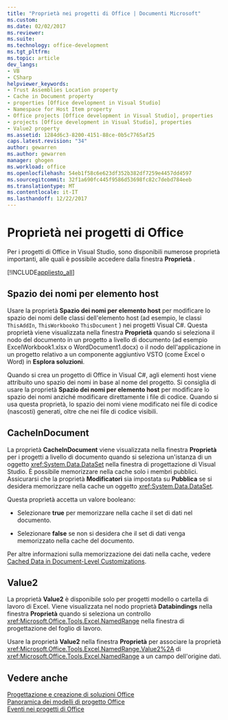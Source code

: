 ```yaml
---
title: "Proprietà nei progetti di Office | Documenti Microsoft"
ms.custom: 
ms.date: 02/02/2017
ms.reviewer: 
ms.suite: 
ms.technology: office-development
ms.tgt_pltfrm: 
ms.topic: article
dev_langs:
- VB
- CSharp
helpviewer_keywords:
- Trust Assemblies Location property
- Cache in Document property
- properties [Office development in Visual Studio]
- Namespace for Host Item property
- Office projects [Office development in Visual Studio], properties
- projects [Office development in Visual Studio], properties
- Value2 property
ms.assetid: 1284d6c3-8200-4151-88ce-0b5c7765af25
caps.latest.revision: "34"
author: gewarren
ms.author: gewarren
manager: ghogen
ms.workload: office
ms.openlocfilehash: 54eb1f58c6e623df352b382df7259e4457dd4597
ms.sourcegitcommit: 32f1a690fc445f9586d53698fc82c7debd784eeb
ms.translationtype: MT
ms.contentlocale: it-IT
ms.lasthandoff: 12/22/2017
---
```

# <a name="properties-in-office-projects"></a>Proprietà nei progetti di Office
  Per i progetti di Office in Visual Studio, sono disponibili numerose proprietà importanti, alle quali è possibile accedere dalla finestra **Proprietà** .  
  
 [!INCLUDE[appliesto_all](../vsto/includes/appliesto-all-md.md)]  
  
## <a name="namespace-for-host-item"></a>Spazio dei nomi per elemento host  
 Usare la proprietà **Spazio dei nomi per elemento host** per modificare lo spazio dei nomi delle classi dell'elemento host (ad esempio, le classi `ThisAddIn`, `ThisWorkbook`o `ThisDocument` ) nei progetti Visual C#. Questa proprietà viene visualizzata nella finestra **Proprietà** quando si seleziona il nodo del documento in un progetto a livello di documento (ad esempio ExcelWorkbook1.xlsx o WordDocument1.docx) o il nodo dell'applicazione in un progetto relativo a un componente aggiuntivo VSTO (come Excel o Word) in **Esplora soluzioni**.  
  
 Quando si crea un progetto di Office in Visual C#, agli elementi host viene attribuito uno spazio dei nomi in base al nome del progetto. Si consiglia di usare la proprietà **Spazio dei nomi per elemento host** per modificare lo spazio dei nomi anziché modificare direttamente i file di codice. Quando si usa questa proprietà, lo spazio dei nomi viene modificato nei file di codice (nascosti) generati, oltre che nei file di codice visibili.  
  
## <a name="cacheindocument"></a>CacheInDocument  
 La proprietà **CacheInDocument** viene visualizzata nella finestra **Proprietà** per i progetti a livello di documento quando si seleziona un'istanza di un oggetto <xref:System.Data.DataSet> nella finestra di progettazione di Visual Studio. È possibile memorizzare nella cache solo i membri pubblici. Assicurarsi che la proprietà **Modificatori** sia impostata su **Pubblica** se si desidera memorizzare nella cache un oggetto <xref:System.Data.DataSet>.  
  
 Questa proprietà accetta un valore booleano:  
  
-   Selezionare **true** per memorizzare nella cache il set di dati nel documento.  
  
-   Selezionare **false** se non si desidera che il set di dati venga memorizzato nella cache del documento.  
  
 Per altre informazioni sulla memorizzazione dei dati nella cache, vedere [Cached Data in Document-Level Customizations](../vsto/cached-data-in-document-level-customizations.md).  
  
## <a name="value2"></a>Value2  
 La proprietà **Value2** è disponibile solo per progetti modello o cartella di lavoro di Excel. Viene visualizzata nel nodo proprietà **Databindings** nella finestra **Proprietà** quando si seleziona un controllo <xref:Microsoft.Office.Tools.Excel.NamedRange> nella finestra di progettazione del foglio di lavoro.  
  
 Usare la proprietà **Value2** nella finestra **Proprietà** per associare la proprietà <xref:Microsoft.Office.Tools.Excel.NamedRange.Value2%2A> di <xref:Microsoft.Office.Tools.Excel.NamedRange> a un campo dell'origine dati.  
  
## <a name="see-also"></a>Vedere anche  
 [Progettazione e creazione di soluzioni Office](../vsto/designing-and-creating-office-solutions.md)   
 [Panoramica dei modelli di progetto Office](../vsto/office-project-templates-overview.md)   
 [Eventi nei progetti di Office](../vsto/events-in-office-projects.md)  
  
  